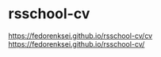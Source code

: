# rsschool-cv
https://fedorenksei.github.io/rsschool-cv/cv
https://fedorenksei.github.io/rsschool-cv/